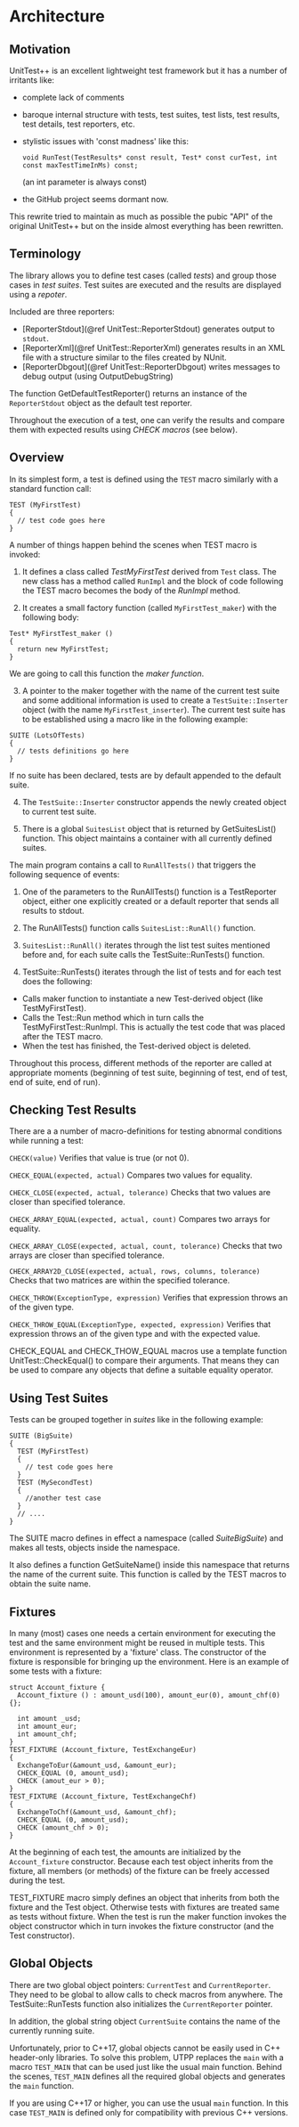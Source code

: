 
# Architecture

## Motivation ##
UnitTest++ is an excellent lightweight test framework but it has a number of
irritants like:

* complete lack of comments

* baroque internal structure with tests, test suites, test lists, test results, test details,
test reporters, etc.

* stylistic issues with 'const madness' like this:
  ```
  void RunTest(TestResults* const result, Test* const curTest, int const maxTestTimeInMs) const;
  ```
  (an int parameter is always const)

* the GitHub project seems dormant now.

This rewrite tried to maintain as much as possible the pubic "API" of the original
UnitTest++ but on the inside almost everything has been rewritten.

## Terminology ##
The library allows you to define test cases (called _tests_) and group those cases
in _test suites_. Test suites are executed and the results are displayed using
a _repoter_.

Included are three reporters: 
* [ReporterStdout](@ref UnitTest::ReporterStdout) generates output to `stdout`.
* [ReporterXml](@ref UnitTest::ReporterXml) generates results in an XML file
  with a structure similar to the files created by NUnit.
* [ReporterDbgout](@ref UnitTest::ReporterDbgout) writes messages to debug output
  (using OutputDebugString)

The function GetDefaultTestReporter() returns an instance of the `ReporterStdout`
object as the default test reporter.

Throughout the execution of a test, one can verify the results and compare them with
expected results using _CHECK macros_ (see below).

## Overview ##
In its simplest form, a test is defined using the `TEST` macro similarly with a
standard function call:
```
TEST (MyFirstTest)
{
  // test code goes here
}
```
A number of things happen behind the scenes when TEST macro is invoked:

1. It defines a class called _TestMyFirstTest_ derived from
`Test` class. The new class has a method called `RunImpl` and the block of code
following the TEST macro becomes the body of the _RunImpl_ method.

2. It creates a small factory function (called `MyFirstTest_maker`) with the
following body:
  ```
  Test* MyFirstTest_maker ()
  {
    return new MyFirstTest;
  }
  ```
  We are going to call this function the _maker function_.

3. A pointer to the maker together with the name of the current test suite and
some additional information is used to create a `TestSuite::Inserter` object 
(with the name `MyFirstTest_inserter`). The current test suite has to be established
using a macro like in the following example:
  ```
  SUITE (LotsOfTests)
  {
    // tests definitions go here
  }
  ```
  If no suite has been declared, tests are by default appended to the default suite.

4. The `TestSuite::Inserter` constructor appends the newly created object to 
current test suite.

5. There is a global `SuitesList` object that is returned by GetSuitesList()
function. This object maintains a container with all currently defined suites.

The main program contains a call to `RunAllTests()` that triggers the following 
sequence of events:

1. One of the parameters to the RunAllTests() function is a TestReporter object,
either one explicitly created or a default reporter that sends all results to stdout.

2. The RunAllTests() function calls `SuitesList::RunAll()` function.

3. `SuitesList::RunAll()` iterates through the list  test suites mentioned before
and, for each suite calls the TestSuite::RunTests() function. 

4. TestSuite::RunTests() iterates through the list of tests and for each test does
the following:
  + Calls maker function to instantiate a new Test-derived object (like TestMyFirstTest).
  + Calls the Test::Run method which in turn calls the TestMyFirstTest::RunImpl.
     This is actually the test code that was placed after the TEST macro.
  + When the test has finished, the Test-derived object is deleted.

Throughout this process, different methods of the reporter are called at appropriate
moments (beginning of test suite, beginning of test, end of test, end of suite,
end of run).


## Checking Test Results ##
There are a a number of macro-definitions for testing abnormal conditions while
running a test:

`CHECK(value)`  Verifies that value is true (or not 0).

`CHECK_EQUAL(expected, actual)` Compares two values for equality.

`CHECK_CLOSE(expected, actual, tolerance)` Checks that two values are closer than
 specified tolerance.
 
`CHECK_ARRAY_EQUAL(expected, actual, count)` Compares two arrays for equality.

`CHECK_ARRAY_CLOSE(expected, actual, count, tolerance)` Checks that two arrays
 are closer than specified tolerance.
 
`CHECK_ARRAY2D_CLOSE(expected, actual, rows, columns, tolerance)` Checks that
 two matrices are within the specified tolerance.
 
`CHECK_THROW(ExceptionType, expression)` Verifies that expression throws an 
 of the given type.

`CHECK_THROW_EQUAL(ExceptionType, expected, expression)` Verifies that expression
 throws an of the given type and with the expected value.

CHECK_EQUAL and CHECK_THOW_EQUAL macros use a template function UnitTest::CheckEqual()
to compare their arguments. That means they can be used to compare any objects
that define a suitable equality operator.

## Using Test Suites ##
Tests can be grouped together in _suites_ like in the following example:
``````
SUITE (BigSuite)
{
  TEST (MyFirstTest)
  {
    // test code goes here
  }
  TEST (MySecondTest)
  {
    //another test case
  }
  // ....
}
``````
The SUITE macro defines in effect a namespace (called _SuiteBigSuite_) and makes
all tests, objects inside the namespace.

It also defines a function GetSuiteName() inside this namespace that returns the
name of the current suite. This function is called by the TEST macros to obtain
the suite name.

## Fixtures ##
In many (most) cases one needs a certain environment for executing the test and
the same environment might be reused in multiple tests. This environment is
represented by a 'fixture' class. The constructor of the fixture is responsible
for bringing up the environment. Here is an example of some tests with a fixture:
````
struct Account_fixture {
  Account_fixture () : amount_usd(100), amount_eur(0), amount_chf(0) {};

  int amount _usd;
  int amount_eur;
  int amount_chf;
}
TEST_FIXTURE (Account_fixture, TestExchangeEur)
{
  ExchangeToEur(&amount_usd, &amount_eur);
  CHECK_EQUAL (0, amount_usd);
  CHECK (amout_eur > 0);
}
TEST_FIXTURE (Account_fixture, TestExchangeChf)
{
  ExchangeToChf(&amount_usd, &amount_chf);
  CHECK_EQUAL (0, amount_usd);
  CHECK (amount_chf > 0);
}
````
At the beginning of each test, the amounts are initialized by the `Account_fixture`
constructor. Because each test object inherits from the fixture, all members
(or methods) of the fixture can be freely accessed during the test.

TEST_FIXTURE macro simply defines an object that inherits from both the fixture
and the Test object. Otherwise tests with fixtures are treated same as tests without
fixture. When the test is run the maker function invokes the object constructor 
which in turn invokes the fixture constructor (and the Test constructor).

## Global Objects ##
There are two global object pointers: `CurrentTest` and `CurrentReporter`.
They need to be global to allow calls to check macros from anywhere.
The TestSuite::RunTests function also initializes the `CurrentReporter` pointer.

In addition, the global string object `CurrentSuite` contains the name of the
currently running suite.

Unfortunately, prior to C++17, global objects cannot be easily used in C++ header-only libraries.
To solve this problem, UTPP replaces the `main` with a macro `TEST_MAIN` that can be used just like
the usual main function. Behind the scenes, `TEST_MAIN` defines all the required global objects
and generates the `main` function.

If you are using C++17 or higher, you can use the usual `main` function. In this case `TEST_MAIN`
is defined only for compatibility with previous C++ versions.

